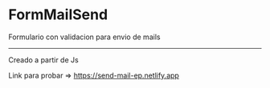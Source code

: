 # FormMailSend
Formulario con validacion para envio de mails 
<hr>

Creado a partir de Js 

Link para probar => https://send-mail-ep.netlify.app
